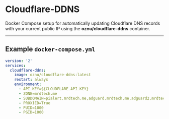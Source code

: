 # Cloudflare-DDNS

Docker Compose setup for automatically updating Cloudflare DNS records with your current public IP using the **oznu/cloudflare-ddns** container.

---

## Example `docker-compose.yml`

```yaml
version: '2'
services:
  cloudflare-ddns:
    image: oznu/cloudflare-ddns:latest
    restart: always
    environment:
      - API_KEY=${CLOUDFLARE_API_KEY}
      - ZONE=mrdtech.me
      - SUBDOMAIN=pialert.mrdtech.me,adguard.mrdtech.me,adguard2.mrdtech.me,nc.mrdtech.me,proxmox.mrdtech.me,guac.mrdtech.me,subsonic.mrdtech.me,tandoor.mrdtech.me,uk.mrdtech.me,pwndrop.mrdtech.me,wiki.mrdtech.me,piwigo.mrdtech.me,pivpn.mrdtech.me,dw.mrdtech.me,cryptgeon.mrdtech.me
      - PROXIED=True
      - PUID=1000
      - PGID=1000
